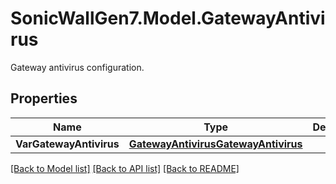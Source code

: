 # SonicWallGen7.Model.GatewayAntivirus
Gateway antivirus configuration.

## Properties

Name | Type | Description | Notes
------------ | ------------- | ------------- | -------------
**VarGatewayAntivirus** | [**GatewayAntivirusGatewayAntivirus**](GatewayAntivirusGatewayAntivirus.md) |  | [optional] 

[[Back to Model list]](../README.md#documentation-for-models) [[Back to API list]](../README.md#documentation-for-api-endpoints) [[Back to README]](../README.md)


